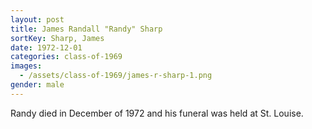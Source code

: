 ```yaml
---
layout: post
title: James Randall "Randy" Sharp
sortKey: Sharp, James
date: 1972-12-01
categories: class-of-1969
images:
  - /assets/class-of-1969/james-r-sharp-1.png
gender: male
---
```

Randy died in December of 1972 and his funeral was held at St. Louise.
